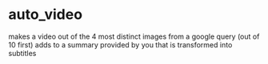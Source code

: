 # auto_video
makes a video out of the 4 most distinct images from a google query (out of 10 first) adds to a summary provided by you that is transformed into subtitles
